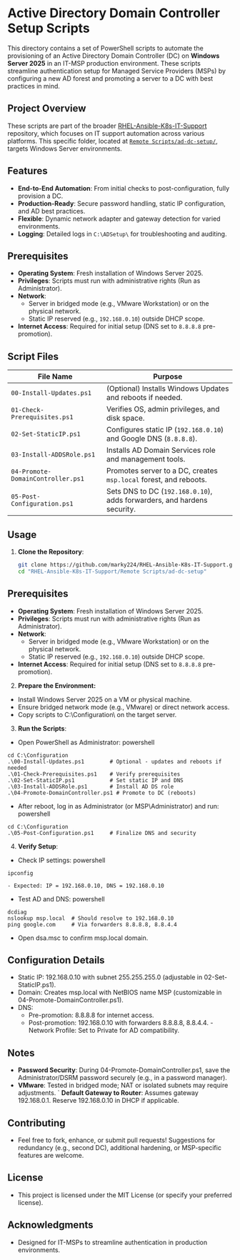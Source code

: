 # Active Directory Domain Controller Setup Scripts

This directory contains a set of PowerShell scripts to automate the provisioning of an Active Directory Domain Controller (DC) on **Windows Server 2025** in an IT-MSP production environment. These scripts streamline authentication setup for Managed Service Providers (MSPs) by configuring a new AD forest and promoting a server to a DC with best practices in mind.

## Project Overview

These scripts are part of the broader [RHEL-Ansible-K8s-IT-Support](https://github.com/marky224/RHEL-Ansible-K8s-IT-Support/blob/main/README.md) repository, which focuses on IT support automation across various platforms. This specific folder, located at [`Remote Scripts/ad-dc-setup/`](https://github.com/marky224/RHEL-Ansible-K8s-IT-Support/tree/main/Remote%20Scripts/ad-dc-setup), targets Windows Server environments.

## Features

- **End-to-End Automation**: From initial checks to post-configuration, fully provision a DC.
- **Production-Ready**: Secure password handling, static IP configuration, and AD best practices.
- **Flexible**: Dynamic network adapter and gateway detection for varied environments.
- **Logging**: Detailed logs in `C:\ADSetup\` for troubleshooting and auditing.

## Prerequisites

- **Operating System**: Fresh installation of Windows Server 2025.
- **Privileges**: Scripts must run with administrative rights (Run as Administrator).
- **Network**: 
  - Server in bridged mode (e.g., VMware Workstation) or on the physical network.
  - Static IP reserved (e.g., `192.168.0.10`) outside DHCP scope.
- **Internet Access**: Required for initial setup (DNS set to `8.8.8.8` pre-promotion).

## Script Files

| File Name                     | Purpose                                                                 |
|-------------------------------|-------------------------------------------------------------------------|
| `00-Install-Updates.ps1`      | (Optional) Installs Windows Updates and reboots if needed.              |
| `01-Check-Prerequisites.ps1`  | Verifies OS, admin privileges, and disk space.                         |
| `02-Set-StaticIP.ps1`         | Configures static IP (`192.168.0.10`) and Google DNS (`8.8.8.8`).       |
| `03-Install-ADDSRole.ps1`     | Installs AD Domain Services role and management tools.                 |
| `04-Promote-DomainController.ps1` | Promotes server to a DC, creates `msp.local` forest, and reboots.  |
| `05-Post-Configuration.ps1`   | Sets DNS to DC (`192.168.0.10`), adds forwarders, and hardens security.|

## Usage

1. **Clone the Repository**:
   ```bash
   git clone https://github.com/marky224/RHEL-Ansible-K8s-IT-Support.git
   cd "RHEL-Ansible-K8s-IT-Support/Remote Scripts/ad-dc-setup"
   ```
## Prerequisites

- **Operating System**: Fresh installation of Windows Server 2025.
- **Privileges**: Scripts must run with administrative rights (Run as Administrator).
- **Network**: 
  - Server in bridged mode (e.g., VMware Workstation) or on the physical network.
  - Static IP reserved (e.g., `192.168.0.10`) outside DHCP scope.
- **Internet Access**: Required for initial setup (DNS set to `8.8.8.8` pre-promotion).


2. **Prepare the Environment:**
  - Install Windows Server 2025 on a VM or physical machine.
  - Ensure bridged network mode (e.g., VMware) or direct network access.
  - Copy scripts to C:\Configuration\ on the target server.

3. **Run the Scripts**:
  - Open PowerShell as Administrator:
powershell
```
cd C:\Configuration
.\00-Install-Updates.ps1        # Optional - updates and reboots if needed
.\01-Check-Prerequisites.ps1    # Verify prerequisites
.\02-Set-StaticIP.ps1           # Set static IP and DNS
.\03-Install-ADDSRole.ps1       # Install AD DS role
.\04-Promote-DomainController.ps1 # Promote to DC (reboots)
```
  - After reboot, log in as Administrator (or MSP\Administrator) and run:
powershell
```
cd C:\Configuration
.\05-Post-Configuration.ps1     # Finalize DNS and security
```

4. **Verify Setup**:
  - Check IP settings:
powershell
```
ipconfig
```
    - Expected: IP = 192.168.0.10, DNS = 192.168.0.10
  - Test AD and DNS:
powershell
```
dcdiag
nslookup msp.local  # Should resolve to 192.168.0.10
ping google.com     # Via forwarders 8.8.8.8, 8.8.4.4
```
  - Open dsa.msc to confirm msp.local domain.

## Configuration Details
  - Static IP: 192.168.0.10 with subnet 255.255.255.0 (adjustable in 02-Set-StaticIP.ps1).
  - Domain: Creates msp.local with NetBIOS name MSP (customizable in 04-Promote-DomainController.ps1).
-  DNS:
    - Pre-promotion: 8.8.8.8 for internet access.
    - Post-promotion: 192.168.0.10 with forwarders 8.8.8.8, 8.8.4.4.
  -Network Profile: Set to Private for AD compatibility.

## Notes
  - **Password Security**: During 04-Promote-DomainController.ps1, save the Administrator/DSRM password securely (e.g., in a password manager).
  - **VMware**: Tested in bridged mode; NAT or isolated subnets may require adjustments.
  ` **Default Gateway to Router**: Assumes gateway 192.168.0.1. Reserve 192.168.0.10 in DHCP if applicable.

## Contributing
- Feel free to fork, enhance, or submit pull requests! Suggestions for redundancy (e.g., second DC), additional hardening, or MSP-specific features are welcome.

## License
- This project is licensed under the MIT License (or specify your preferred license).

## Acknowledgments
- Designed for IT-MSPs to streamline authentication in production environments.
